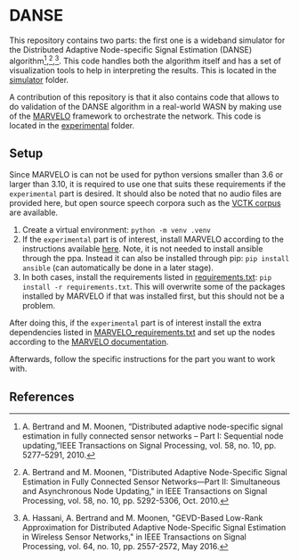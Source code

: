 # DANSE
This repository contains two parts: the first one is a wideband simulator for the Distributed Adaptive Node-specific Signal Estimation (DANSE) algorithm[^1],[^2],[^3]. This code handles both the algorithm itself and has a set of visualization tools to help in interpreting the results. This is located in the [simulator](./simulator) folder.

A contribution of this repository is that it also contains code that allows to do validation of the DANSE algorithm in a real-world WASN by making use of the [MARVELO](https://github.com/CN-UPB/MARVELO) framework to orchestrate the network. This code is located in the [experimental](experimental) folder.

## Setup
Since MARVELO is can not be used for python versions smaller than 3.6 or larger than 3.10, it is required to use one that suits these requirements if the `experimental` part is desired. It should also be noted that no audio files are provided here, but open source speech corpora such as the [VCTK corpus](https://datashare.ed.ac.uk/handle/10283/3443) are available.

1. Create a virtual environment: `python -m venv .venv`
2. If the `experimental` part is of interest, install MARVELO according to the instructions available [here](https://marvelo.readthedocs.io/en/latest/md_files/getting_started.html#installation). Note, it is not needed to install ansible through the ppa. Instead it can also be installed through pip: `pip install ansible` (can automatically be done in a later stage).
3. In both cases, install the requirements listed in [requirements.txt](requirements.txt): `pip install -r requirements.txt`. This will overwrite some of the packages installed by MARVELO if that was installed first, but this should not be a problem.

After doing this, if the `experimental` part is of interest install the extra dependencies listed in [MARVELO_requirements.txt](MARVELO_requirements.txt) and set up the nodes according to the [MARVELO documentation](https://marvelo.readthedocs.io/en/latest/md_files/getting_started.html#installation).

Afterwards, follow the specific instructions for the part you want to work with.

## References

[^1]: A. Bertrand and M. Moonen, “Distributed adaptive node-specific signal estimation in fully connected sensor networks – Part I: Sequential node updating,”IEEE Transactions on Signal Processing, vol. 58, no. 10, pp. 5277–5291, 2010.

[^2]: A. Bertrand and M. Moonen, "Distributed Adaptive Node-Specific Signal Estimation in Fully Connected Sensor Networks—Part II: Simultaneous and Asynchronous Node Updating," in IEEE Transactions on Signal Processing, vol. 58, no. 10, pp. 5292-5306, Oct. 2010.

[^3]: A. Hassani, A. Bertrand and M. Moonen, "GEVD-Based Low-Rank Approximation for Distributed Adaptive Node-Specific Signal Estimation in Wireless Sensor Networks," in IEEE Transactions on Signal Processing, vol. 64, no. 10, pp. 2557-2572, May 2016.

